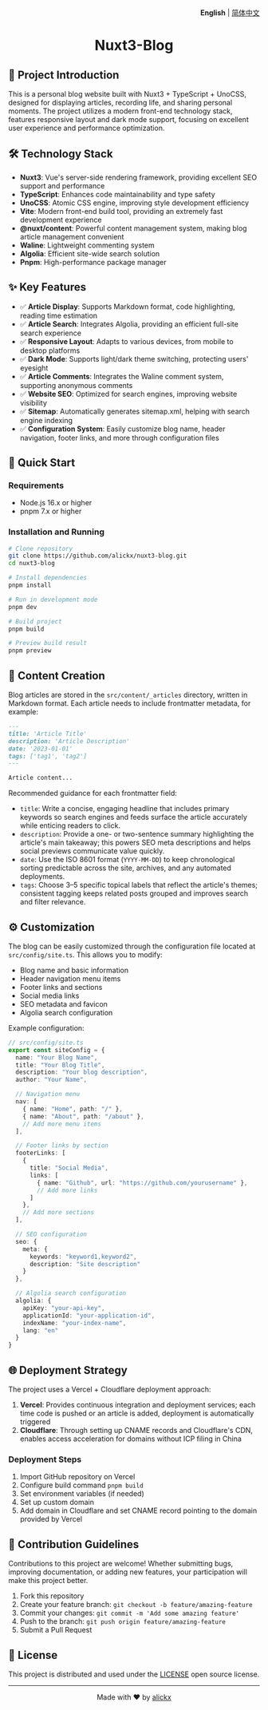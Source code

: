 <div align="right">
  <strong>English</strong> | <a href="README_zh-CN.md">简体中文</a>
</div>

<h1 align="center">Nuxt3-Blog</h1>

## 📖 Project Introduction

This is a personal blog website built with Nuxt3 + TypeScript + UnoCSS, designed for displaying articles, recording life, and sharing personal moments. The project utilizes a modern front-end technology stack, features responsive layout and dark mode support, focusing on excellent user experience and performance optimization.

## 🛠️ Technology Stack

- **Nuxt3**: Vue's server-side rendering framework, providing excellent SEO support and performance
- **TypeScript**: Enhances code maintainability and type safety
- **UnoCSS**: Atomic CSS engine, improving style development efficiency
- **Vite**: Modern front-end build tool, providing an extremely fast development experience
- **@nuxt/content**: Powerful content management system, making blog article management convenient
- **Waline**: Lightweight commenting system
- **Algolia**: Efficient site-wide search solution
- **Pnpm**: High-performance package manager

## ✨ Key Features

- ✅ **Article Display**: Supports Markdown format, code highlighting, reading time estimation
- ✅ **Article Search**: Integrates Algolia, providing an efficient full-site search experience
- ✅ **Responsive Layout**: Adapts to various devices, from mobile to desktop platforms
- ✅ **Dark Mode**: Supports light/dark theme switching, protecting users' eyesight
- ✅ **Article Comments**: Integrates the Waline comment system, supporting anonymous comments
- ✅ **Website SEO**: Optimized for search engines, improving website visibility
- ✅ **Sitemap**: Automatically generates sitemap.xml, helping with search engine indexing
- ✅ **Configuration System**: Easily customize blog name, header navigation, footer links, and more through configuration files

## 🚀 Quick Start

### Requirements

- Node.js 16.x or higher
- pnpm 7.x or higher

### Installation and Running

```bash
# Clone repository
git clone https://github.com/alickx/nuxt3-blog.git
cd nuxt3-blog

# Install dependencies
pnpm install

# Run in development mode
pnpm dev

# Build project
pnpm build

# Preview build result
pnpm preview
```

## 📝 Content Creation

Blog articles are stored in the `src/content/_articles` directory, written in Markdown format. Each article needs to include frontmatter metadata, for example:

```markdown
---
title: 'Article Title'
description: 'Article Description'
date: '2023-01-01'
tags: ['tag1', 'tag2']
---

Article content...
```

Recommended guidance for each frontmatter field:

- `title`: Write a concise, engaging headline that includes primary keywords so search engines and feeds surface the article accurately while enticing readers to click.
- `description`: Provide a one- or two-sentence summary highlighting the article's main takeaway; this powers SEO meta descriptions and helps social previews communicate value quickly.
- `date`: Use the ISO 8601 format (`YYYY-MM-DD`) to keep chronological sorting predictable across the site, archives, and any automated deployments.
- `tags`: Choose 3–5 specific topical labels that reflect the article's themes; consistent tagging keeps related posts grouped and improves search and filter relevance.

## ⚙️ Customization

The blog can be easily customized through the configuration file located at `src/config/site.ts`. This allows you to modify:

- Blog name and basic information
- Header navigation menu items
- Footer links and sections
- Social media links
- SEO metadata and favicon
- Algolia search configuration

Example configuration:

```typescript
// src/config/site.ts
export const siteConfig = {
  name: "Your Blog Name",
  title: "Your Blog Title",
  description: "Your blog description",
  author: "Your Name",

  // Navigation menu
  nav: [
    { name: "Home", path: "/" },
    { name: "About", path: "/about" },
    // Add more menu items
  ],

  // Footer links by section
  footerLinks: [
    {
      title: "Social Media",
      links: [
        { name: "Github", url: "https://github.com/yourusername" },
        // Add more links
      ]
    },
    // Add more sections
  ],

  // SEO configuration
  seo: {
    meta: {
      keywords: "keyword1,keyword2",
      description: "Site description"
    }
  },

  // Algolia search configuration
  algolia: {
    apiKey: "your-api-key",
    applicationId: "your-application-id",
    indexName: "your-index-name",
    lang: "en"
  }
}
```

## 🌐 Deployment Strategy

The project uses a Vercel + Cloudflare deployment approach:

1. **Vercel**: Provides continuous integration and deployment services; each time code is pushed or an article is added, deployment is automatically triggered
2. **Cloudflare**: Through setting up CNAME records and Cloudflare's CDN, enables access acceleration for domains without ICP filing in China

### Deployment Steps

1. Import GitHub repository on Vercel
2. Configure build command `pnpm build`
3. Set environment variables (if needed)
4. Set up custom domain
5. Add domain in Cloudflare and set CNAME record pointing to the domain provided by Vercel

## 🤝 Contribution Guidelines

Contributions to this project are welcome! Whether submitting bugs, improving documentation, or adding new features, your participation will make this project better.

1. Fork this repository
2. Create your feature branch: `git checkout -b feature/amazing-feature`
3. Commit your changes: `git commit -m 'Add some amazing feature'`
4. Push to the branch: `git push origin feature/amazing-feature`
5. Submit a Pull Request

## 📄 License

This project is distributed and used under the [LICENSE](LICENSE) open source license.

---

<p align="center">Made with ❤️ by <a href="https://github.com/alickx">alickx</a></p>
